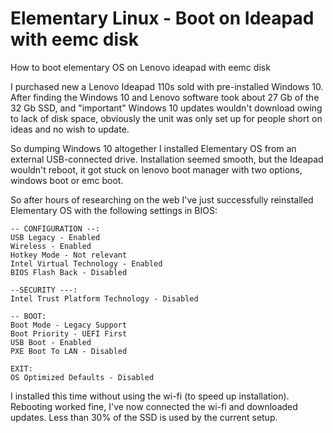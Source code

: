 # Elementary Linux - Boot on Ideapad with eemc disk
How to boot elementary OS on Lenovo ideapad with eemc disk


I purchased new a Lenovo Ideapad 110s sold with pre-installed Windows 10. After finding the Windows 10 and Lenovo software took about 27 Gb of the 32 Gb SSD, and "important" Windows 10 updates wouldn't download owing to lack of disk space, obviously the unit was only set up for people short on ideas and no wish to update.

So dumping Windows 10 altogether I installed Elementary OS from an external USB-connected drive. Installation seemed smooth, but the Ideapad wouldn't reboot, it got stuck on lenovo boot manager with two options, windows boot or emc boot.

So after hours of researching on the web I've just successfully reinstalled Elementary OS with the following settings in BIOS:
   
    -- CONFIGURATION --:
    USB Legacy - Enabled
    Wireless - Enabled
    Hotkey Mode - Not relevant
    Intel Virtual Technology - Enabled
    BIOS Flash Back - Disabled
    
    --SECURITY ---:
    Intel Trust Platform Technology - Disabled
    
    -- BOOT:
    Boot Mode - Legacy Support
    Boot Priority - UEFI First
    USB Boot - Enabled
    PXE Boot To LAN - Disabled
    
    EXIT:
    OS Optimized Defaults - Disabled

I installed this time without using the wi-fi (to speed up installation). Rebooting worked fine, I've now connected the wi-fi and downloaded updates. Less than 30% of the SSD is used by the current setup.
